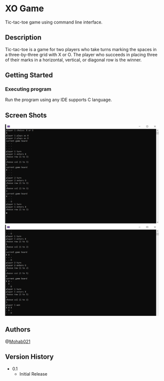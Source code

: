 # XO Game
Tic-tac-toe game using command line interface.

## Description
Tic-tac-toe is a game for two players who take turns marking the spaces in a three-by-three grid with X or O. The player who succeeds in placing three of their marks in a horizontal, vertical, or diagonal row is the winner.

## Getting Started
### Executing program
Run the program using any IDE supports C language.

## Screen Shots
![Image_01](assets/Scr_01.png?raw=true)
![Image_02](assets/Scr_02.png?raw=true)

## Authors
@[Mohab021](https://github.com/Mohab021)

## Version History
- 0.1
  - Initial Release
